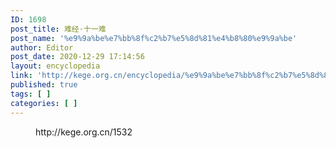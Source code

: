 ```yaml
---
ID: 1698
post_title: 难经·十一难
post_name: '%e9%9a%be%e7%bb%8f%c2%b7%e5%8d%81%e4%b8%80%e9%9a%be'
author: Editor
post_date: 2020-12-29 17:14:56
layout: encyclopedia
link: 'http://kege.org.cn/encyclopedia/%e9%9a%be%e7%bb%8f%c2%b7%e5%8d%81%e4%b8%80%e9%9a%be'
published: true
tags: [ ]
categories: [ ]
---
```

<!-- wp:embed {"url":"http://kege.org.cn/1532","type":"wp-embed","providerNameSlug":"kege-org-cn","className":""} -->
<figure class="wp-block-embed is-type-wp-embed is-provider-kege-org-cn wp-block-embed-kege-org-cn"><div class="wp-block-embed__wrapper">
http://kege.org.cn/1532
</div></figure>
<!-- /wp:embed -->